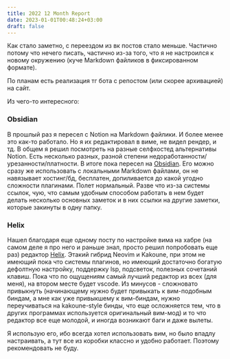 ```yaml
---
title: 2022 12 Month Report
date: 2023-01-01T00:48:24+03:00
draft: false
---
```


Как стало заметно, с переездом из вк постов стало меньше. Частично потому что нечего писать, частично из-за того, что я не настроился к новому окружению (куче Markdown файликов в фиксированном формате).

По планам есть реализация тг бота с репостом (или скорее архивацией) на сайт.

Из чего-то интересного:
### Obsidian
В прошлый раз я пересел с Notion на Markdown файлики. И более менее это как-то работало. Но я их редактировал в виме, не видел рендер, и тд. В общем я решил посмотреть на разные селфхостед альтернативы Notion. Есть несколько разных, разной степени недоработанности/урезанности/платности. В итоге пока пересел на [Obsidian](https://obsidian.md/). Его можно сразу же использовать с локальными Markdown файлами, он не навязывает хостинг/бд, бесплатен, допиливается до какой угодно сложности плагинами. Полет нормальный. Разве что из-за системы ссылок, чую, что самым удобным способом работать в нем будет делать несколько основных заметок и в них ссылки на другие заметки, которые закинуты в одну папку.

### Helix
Нашел благодаря еще одному посту по настройке вима на хабре (на самом деле я про него и раньше знал, просто решил попробовать еще раз) редактор [Helix](https://helix-editor.com/). Этакий гибрид Neovim и Kakoune, при этом не имеющий пока что системы плагинов, но имеющий достаточно богатую дефолтную настройку, поддержку lsp, подсветок, полезных сочетаний клавиш. Пока что по ощущениям самый лучший редактор из всех (для меня), на втором месте будет vscode. Из минусов - сложновато привыкнуть (начинающему нужно будет привыкать к вим-подобным биндам, а мне как уже привыкшему к вим-биндам, нужно переучиваться на kakoune-style бинды, что еще осложняется тем, что в других программах используется оригинальный вим-мод) и то что редактор все еще молодой, и иногда возникают баги и даже вылеты.

Я использую его, ибо всегда хотел использовать вим, но было впадлу настраивать, а тут все из коробки классно и удобно работает. Поэтому рекомендовать не буду.
